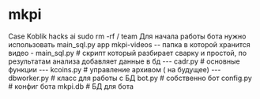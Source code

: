 # mkpi
Case Koblik hacks ai sudo rm -rf / team
Для начала работы бота нужно использовать main_sql.py
  app
    mkpi-videos -- папка в которой хранится видео
      - main_sql.py        # скрипт который разбирает сварку и простой, по результатам анализа добавляет данные в бд
      --- cadr.py     # основные функции
      --- kcoins.py     # управление архивом ( на будущее)
      --- dbworker.py   # класс для работы с БД
      bot.py            # собственно бот
      config.py         # конфиг бота
      mkpi.db # БД для бота      
